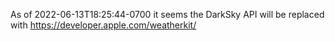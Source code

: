 As of 2022-06-13T18:25:44-0700 it seems the DarkSky API will be replaced with https://developer.apple.com/weatherkit/

